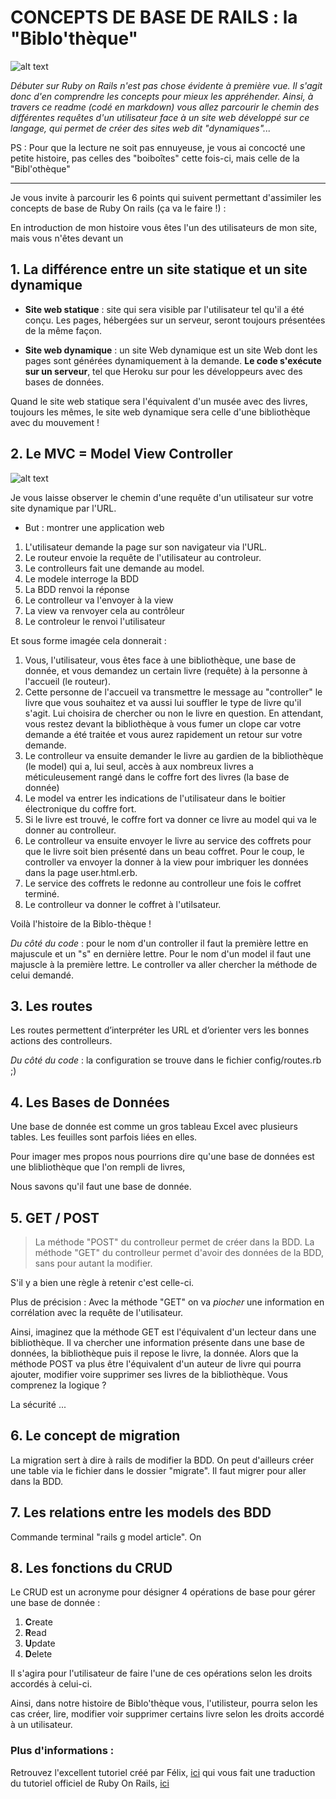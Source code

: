 # CONCEPTS DE BASE DE RAILS : la "Biblo'thèque"

![alt text](http://www.centreculturelirlandais.com/content/cache/content/images/old_library_slider_660_360_s_c1.jpg "Biblo'thèque")

*Débuter sur Ruby on Rails n'est pas chose évidente à première vue. Il s'agit donc d'en comprendre les concepts pour mieux les appréhender. Ainsi, à travers ce readme (codé en markdown) vous allez parcourir le chemin des différentes requêtes d'un utilisateur face à un site web développé sur ce langage, qui permet de créer des sites web dit "dynamiques"...*

PS : Pour que la lecture ne soit pas ennuyeuse, je vous ai concocté une petite histoire, pas celles des "boiboîtes" cette fois-ci, mais celle de la "Bibl'othèque"

-----------------------------------------------

Je vous invite à parcourir les 6 points qui suivent permettant d'assimiler les concepts de base de Ruby On rails (ça va le faire !) : 

En introduction de mon histoire vous êtes l'un des utilisateurs de mon site, mais vous n'êtes devant un 


## 1. La différence entre un site statique et un site dynamique

* **Site web statique** : site qui sera visible par l'utilisateur tel qu'il a été conçu. Les pages, hébergées sur un serveur, seront toujours présentées de la même façon. 

* **Site web dynamique** : un site Web dynamique est un site Web dont les pages sont générées dynamiquement à la demande. **Le code s'exécute sur un serveur**, tel que Heroku sur pour les développeurs avec des bases de données.

Quand le site web statique sera l'équivalent d'un musée avec des livres, toujours les mêmes, le site web dynamique sera celle d'une bibliothèque avec du mouvement !


## 2. Le MVC = Model View Controller 

![alt text](http://french.railstutorial.org/images/figures/mvc_detailed-full.png "Chemin MVC")

Je vous laisse observer le chemin d'une requête d'un utilisateur sur votre site dynamique par l'URL.

* But : montrer une application web


1. L'utilisateur demande la page sur son navigateur via l'URL.
2. Le routeur envoie la requête de l'utilisateur au controleur. 
3. Le controlleurs fait une demande au model. 
4. Le modele interroge la BDD
5. La BDD renvoi la réponse
6. Le controlleur va l'envoyer à la view
7. La view va renvoyer cela au contrôleur
8. Le controleur le renvoi  l'utilisateur

Et sous forme imagée cela donnerait :

1. Vous, l'utilisateur, vous êtes face à une bibliothèque, une base de donnée, et vous demandez un certain livre (requête) à la personne à l'accueil (le routeur).
2. Cette personne de l'accueil va transmettre le message au "controller" le livre que vous souhaitez et va aussi lui souffler le type de livre qu'il s'agit. Lui choisira de chercher ou non le livre en question. En attendant, vous restez devant la bibliothèque à vous fumer un clope car votre demande a été traitée et vous aurez rapidement un retour sur votre demande.
3. Le controlleur va ensuite demander le livre au gardien de la bibliothèque (le model) qui a, lui seul, accès à aux nombreux livres a méticuleusement rangé dans le coffre fort des livres (la base de donnée)
4. Le model va entrer les indications de l'utilisateur dans le boitier électronique du coffre fort.
5. Si le livre est trouvé, le coffre fort va donner ce livre au model qui va le donner au controlleur.
6. Le controlleur va ensuite envoyer le livre au service des coffrets pour que le livre soit bien présenté dans un beau coffret. Pour le coup, le controller va envoyer la donner à la view pour imbriquer les données dans la page user.html.erb.
7. Le service des coffrets le redonne au controlleur une fois le coffret terminé.
8. Le controlleur va donner le coffret à l'utilsateur.

Voilà l'histoire de la Biblo-thèque !  


*Du côté du code* : pour le nom d'un controller il faut la première lettre en majuscule et un "s" en dernière lettre.
Pour le nom d'un model il faut une majuscle à la première lettre.
Le controller va aller chercher la méthode de celui demandé.


## 3. Les routes

Les routes permettent d’interpréter les URL et d’orienter vers les bonnes actions des controlleurs. 

*Du côté du code* : la configuration se trouve dans le fichier config/routes.rb ;)



## 4. Les Bases de Données

Une base de donnée est comme un gros tableau Excel avec plusieurs tables. Les feuilles sont parfois liées en elles.

Pour imager mes propos nous pourrions dire qu'une base de données est une blibliothèque que l'on rempli de livres, 

Nous savons qu'il faut une base de donnée. 



## 5. GET / POST

> La méthode "POST" du controlleur permet de créer dans la BDD.
> La méthode "GET" du controlleur permet d'avoir des données de la BDD, sans pour autant la modifier. 

S'il y a bien une règle à retenir c'est celle-ci. 

Plus de précision : Avec la méthode "GET" on va *piocher* une information en corrélation avec la requête de l'utilisateur. 

Ainsi, imaginez que la méthode GET est l'équivalent d'un lecteur dans une bibliothèque. Il va chercher une information présente dans une base de données, la bibliothèque puis il repose le livre, la donnée.
Alors que la méthode POST va plus être l'équivalent d'un auteur de livre qui pourra ajouter, modifier voire supprimer ses livres de la bibliothèque. Vous comprenez la logique ? 

La sécurité ... 


## 6. Le concept de migration

La migration sert à dire à rails de modifier la BDD. 
On peut d'ailleurs créer une table via le fichier dans le dossier "migrate". 
Il faut migrer pour aller dans la BDD.



## 7. Les relations entre les models des BDD

Commande terminal "rails g model article". On  


## 8. Les fonctions du CRUD

Le CRUD est un acronyme pour désigner 4 opérations de base pour gérer une base de donnée : 
1. **C**reate
2. **R**ead
3. **U**pdate
4. **D**elete

Il s'agira pour l'utilisateur de faire l'une de ces opérations selon les droits accordés à celui-ci.

Ainsi, dans notre histoire de Biblo'thèque vous, l'utilisteur, pourra selon les cas créer, lire, modifier voir supprimer certains livre selon les droits accordé à un utilisateur.

### Plus d'informations :

Retrouvez l'excellent tutoriel créé par Félix, [ici](https://www.youtube.com/watch?v=deNytSPvAxA&feature=youtu.be) qui vous fait une traduction du tutoriel officiel de Ruby On Rails, [ici](http://guides.rubyonrails.org/getting_started.html)








